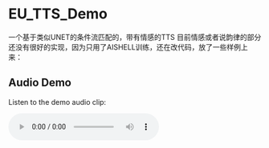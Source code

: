 # EU_TTS_Demo
一个基于类似UNET的条件流匹配的，带有情感的TTS
目前情感或者说韵律的部分还没有很好的实现，因为只用了AISHELL训练，还在改代码，放了一些样例上来：
## Audio Demo

Listen to the demo audio clip:

<audio controls>
  <source src="demo-audio.mp3" type="audio/mpeg">
  Your browser does not support the audio element.
</audio>



